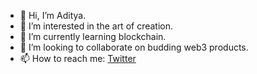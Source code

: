 - 👋 Hi, I’m Aditya.
- 👀 I’m interested in the art of creation.
- 🌱 I’m currently learning blockchain.
- 💞️ I’m looking to collaborate on budding web3 products. 
- 📫 How to reach me: [Twitter](https://twitter.com/dhull_saab)

<!---
theCyberFunk/theCyberFunk is a ✨ special ✨ repository because its `README.md` (this file) appears on your GitHub profile.
You can click the Preview link to take a look at your changes.
--->
